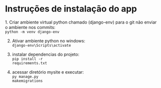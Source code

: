 <h1>Instruções de instalação do app</h1>
1. Criar ambiente virtual python chamado (django-env) para o git não enviar o ambiente nos commits:<br>
<code>python -m venv django-env</code>

2. Ativar ambiente python no windows:<br>
<code>django-env\Scripts\activate</code>

3. instalar dependencias do projeto:<br>
<code>pip install -r requirements.txt</code>

4. acessar diretório mysite e executar:<br>
<code>py manage.py makemigrations</code>
